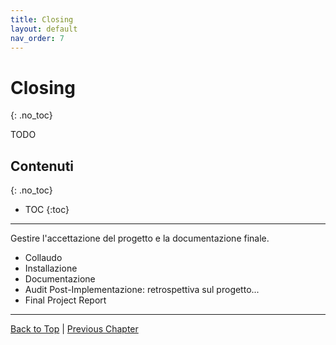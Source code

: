 ```yaml
---
title: Closing
layout: default
nav_order: 7
---
```


# Closing
{: .no_toc}

TODO

## Contenuti
{: .no_toc}

- TOC 
{:toc}

---

Gestire l'accettazione del progetto e la documentazione finale.

- Collaudo
- Installazione
- Documentazione
- Audit Post-Implementazione: retrospettiva sul progetto...
- Final Project Report

---

[Back to Top](#top) |
[Previous Chapter](/pm/4-monitoring-and-controlling)